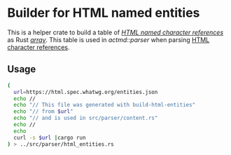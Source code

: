 # Builder for HTML named entities

This is a helper crate to build a table of *[HTML named character
references](https://html.spec.whatwg.org/#named-character-references)* as Rust
*[array](https://doc.rust-lang.org/std/primitive.array.html)*. This table is
used in *actmd::parser* when parsing [HTML character
references](https://html.spec.whatwg.org/#character-reference-state).

## Usage

```bash
(
  url=https://html.spec.whatwg.org/entities.json
  echo //
  echo "// This file was generated with build-html-entities"
  echo "// from $url"
  echo "// and is used in src/parser/content.rs"
  echo //
  echo
  curl -s $url |cargo run
) > ../src/parser/html_entities.rs
```
